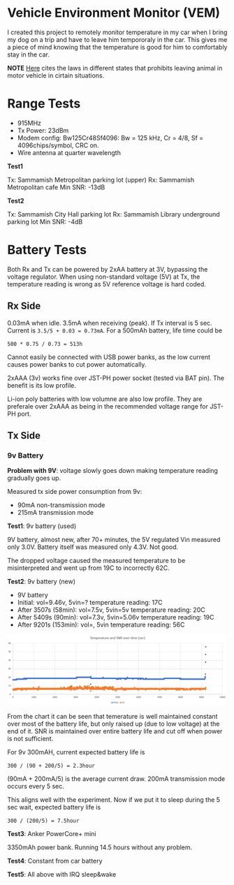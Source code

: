 # Vehicle Environment Monitor (VEM)

I created this project to remotely monitor temperature in my car when I bring
my dog on a trip and have to leave him tempororaly in the car. This gives me
a piece of mind knowing that the temperature is good for him to comfortably 
stay in the car.

**NOTE** [Here][1] cites the laws in different states that prohibits leaving
animal in motor vehicle in cirtain situations. 

# Range Tests

* 915MHz
* Tx Power: 23dBm
* Modem config: Bw125Cr48Sf4096: Bw = 125 kHz, Cr = 4/8, Sf = 4096chips/symbol,
  CRC on.
* Wire antenna at quarter wavelength

**Test1**

Tx: Sammamish Metropolitan parking lot (upper)
Rx: Sammamish Metropolitan cafe
Min SNR: -13dB


**Test2**

Tx: Sammamish City Hall parking lot
Rx: Sammamish Library underground parking lot
Min SNR: -4dB


# Battery Tests

Both Rx and Tx can be powered by 2xAA battery at 3V, bypassing the voltage regulator.
When using non-standard voltage (5V) at Tx, the temperature reading is wrong as 5V
reference voltage is hard coded.


## Rx Side

0.03mA when idle. 3.5mA when receiving (peak). If Tx interval is 5 sec. Current is
`3.5/5 + 0.03 = 0.73mA`. For a 500mAh battery, life time could be

    500 * 0.75 / 0.73 = 513h


Cannot easily be connected with USB power banks, as the low current causes power banks
to cut power automatically.

2xAAA (3v) works fine over JST-PH power socket (tested via BAT pin). The benefit is
its low profile.

Li-ion poly batteries with low volumne are also low profile. They are preferale over 2xAAA
as being in the recommended voltage range for JST-PH port.


## Tx Side

### 9v Battery

**Problem with 9V**: voltage slowly goes down making temperature reading
gradually goes up.

Measured tx side power consumption from 9v:

* 90mA non-transmission mode
* 215mA transmission mode


**Test1**: 9v battery (used)

9V battery, almost new, after 70+ minutes, the 5V regulated Vin measured only 3.0V. 
Battery itself was measured only 4.3V. Not good.

The dropped voltage caused the measured temperature to be misinterpreted and
went up from 19C to incorrectly 62C.


**Test2**: 9v battery (new)

* 9V battery
* Initial: vol=9.46v, 5vin=? temperature reading: 17C
* After 3507s (58min): vol=7.5v, 5vin=5v temperature reading: 20C
* After 5409s (90min): vol=7.3v, 5vin=5.06v temperature reading: 19C
* After 9201s (153min): vol=, 5vin temperature reading: 56C

![Temerature and SNR over time][2]

From the chart it can be seen that temerature is well maintained constant over
most of the battery life, but only raised up (due to low voltage) at the end of
it. SNR is maintained over entire battery life and cut off when power is not
sufficient.

For 9v 300mAH, current expected battery life is

    300 / (90 + 200/5) = 2.3hour

(90mA + 200mA/5) is the average current draw. 200mA transmission mode occurs every 5 sec.

This aligns well with the experiment. Now if we put it to sleep during the 5 sec wait, expected
battery life is

    300 / (200/5) = 7.5hour


**Test3**: Anker PowerCore+ mini

3350mAh power bank. Running 14.5 hours without any problem.


**Test4**: Constant from car battery

**Test5**: All above with IRQ sleep&wake


[1]: http://blog.gopetfriendly.com/is-it-illegal-to-leave-your-pet-alone-in-the-car/
[2]: doc/temperature_time.png
